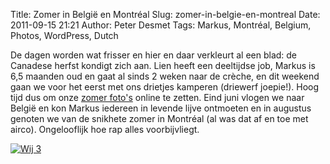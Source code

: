 Title: Zomer in België en Montréal
Slug: zomer-in-belgie-en-montreal
Date: 2011-09-15 21:21
Author: Peter Desmet
Tags: Markus, Montréal, Belgium, Photos, WordPress, Dutch

De dagen worden wat frisser en hier en daar verkleurt al een blad: de Canadese herfst kondigt zich aan. Lien heeft een deeltijdse job, Markus is 6,5 maanden oud en gaat al sinds 2 weken naar de crèche, en dit weekend gaan we voor het eerst met ons drietjes kamperen (driewerf joepie!). Hoog tijd dus om onze [zomer foto's](https://picasaweb.google.com/Peter.Desmet/ZomerInBelgieEnMontreal?authuser=0&authkey=Gv1sRgCI6zuvWi2-qIHg&feat=directlink) online te zetten. Eind juni vlogen we naar België en kon Markus iedereen in levende lijve ontmoeten en in augustus genoten we van de snikhete zomer in Montréal (al was dat af en toe met airco). Ongelooflijk hoe rap alles voorbijvliegt.

[![Wij 3](https://lh4.googleusercontent.com/-o-8xGCp0rVI/TnKweCMZh5I/AAAAAAAAFys/U_mmFxkg908/s800/DSC_0272.jpg)](https://picasaweb.google.com/Peter.Desmet/ZomerInBelgieEnMontreal?authuser=0&authkey=Gv1sRgCI6zuvWi2-qIHg&feat=directlink)

